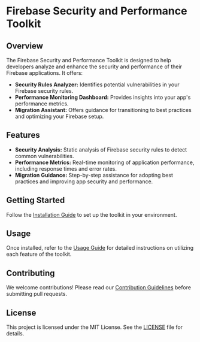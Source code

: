 # Firebase Security and Performance Toolkit

## Overview

The Firebase Security and Performance Toolkit is designed to help developers analyze and enhance the security and performance of their Firebase applications. It offers:

- **Security Rules Analyzer:** Identifies potential vulnerabilities in your Firebase security rules.
- **Performance Monitoring Dashboard:** Provides insights into your app's performance metrics.
- **Migration Assistant:** Offers guidance for transitioning to best practices and optimizing your Firebase setup.

## Features

- **Security Analysis:** Static analysis of Firebase security rules to detect common vulnerabilities.
- **Performance Metrics:** Real-time monitoring of application performance, including response times and error rates.
- **Migration Guidance:** Step-by-step assistance for adopting best practices and improving app security and performance.

## Getting Started

Follow the [Installation Guide](./docs/installation.md) to set up the toolkit in your environment.

## Usage

Once installed, refer to the [Usage Guide](./docs/usage.md) for detailed instructions on utilizing each feature of the toolkit.

## Contributing

We welcome contributions! Please read our [Contribution Guidelines](./CONTRIBUTING.md) before submitting pull requests.

## License

This project is licensed under the MIT License. See the [LICENSE](./LICENSE) file for details.
